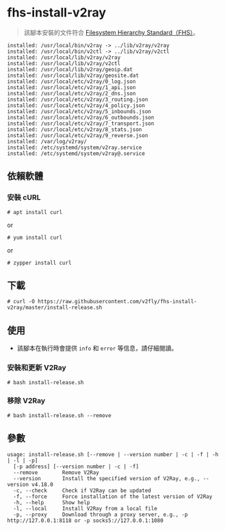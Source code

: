 # fhs-install-v2ray

> 該腳本安裝的文件符合 [Filesystem Hierarchy Standard（FHS）](https://wiki.linuxfoundation.org/lsb/fhs)。

```
installed: /usr/local/bin/v2ray -> ../lib/v2ray/v2ray
installed: /usr/local/bin/v2ctl -> ../lib/v2ray/v2ctl
installed: /usr/local/lib/v2ray/v2ray
installed: /usr/local/lib/v2ray/v2ctl
installed: /usr/local/lib/v2ray/geoip.dat
installed: /usr/local/lib/v2ray/geosite.dat
installed: /usr/local/etc/v2ray/0_log.json
installed: /usr/local/etc/v2ray/1_api.json
installed: /usr/local/etc/v2ray/2_dns.json
installed: /usr/local/etc/v2ray/3_routing.json
installed: /usr/local/etc/v2ray/4_policy.json
installed: /usr/local/etc/v2ray/5_inbounds.json
installed: /usr/local/etc/v2ray/6_outbounds.json
installed: /usr/local/etc/v2ray/7_transport.json
installed: /usr/local/etc/v2ray/8_stats.json
installed: /usr/local/etc/v2ray/9_reverse.json
installed: /var/log/v2ray/
installed: /etc/systemd/system/v2ray.service
installed: /etc/systemd/system/v2ray@.service
```

## 依賴軟體

### 安裝 cURL

```
# apt install curl
```

or

```
# yum install curl
```

or

```
# zypper install curl
```

## 下載

```
# curl -O https://raw.githubusercontent.com/v2fly/fhs-install-v2ray/master/install-release.sh
```

## 使用

* 該腳本在執行時會提供 `info` 和 `error` 等信息，請仔細閱讀。

### 安裝和更新 V2Ray

```
# bash install-release.sh
```

### 移除 V2Ray

```
# bash install-release.sh --remove
```

## 參數

```
usage: install-release.sh [--remove | --version number | -c | -f | -h | -l | -p]
  [-p address] [--version number | -c | -f]
  --remove        Remove V2Ray
  --version       Install the specified version of V2Ray, e.g., --version v4.18.0
  -c, --check     Check if V2Ray can be updated
  -f, --force     Force installation of the latest version of V2Ray
  -h, --help      Show help
  -l, --local     Install V2Ray from a local file
  -p, --proxy     Download through a proxy server, e.g., -p http://127.0.0.1:8118 or -p socks5://127.0.0.1:1080
```
